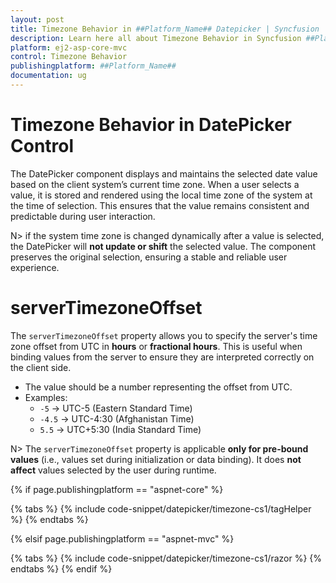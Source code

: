 ```yaml
---
layout: post
title: Timezone Behavior in ##Platform_Name## Datepicker | Syncfusion
description: Learn here all about Timezone Behavior in Syncfusion ##Platform_Name## Datepicker component of Syncfusion Essential JS 2 and more.
platform: ej2-asp-core-mvc
control: Timezone Behavior
publishingplatform: ##Platform_Name##
documentation: ug
---
```


# Timezone Behavior in DatePicker Control

The DatePicker component displays and maintains the selected date value based on the client system’s current time zone. When a user selects a value, it is stored and rendered using the local time zone of the system at the time of selection. This ensures that the value remains consistent and predictable during user interaction.

N> if the system time zone is changed dynamically after a value is selected, the DatePicker will **not update or shift** the selected value. The component preserves the original selection, ensuring a stable and reliable user experience.

# serverTimezoneOffset

The `serverTimezoneOffset` property allows you to specify the server's time zone offset from UTC in **hours** or **fractional hours**. This is useful when binding values from the server to ensure they are interpreted correctly on the client side.

- The value should be a number representing the offset from UTC.
- Examples:
  - `-5` → UTC-5 (Eastern Standard Time)
  - `-4.5` → UTC-4:30 (Afghanistan Time)
  - `5.5` → UTC+5:30 (India Standard Time)

N> The `serverTimezoneOffset` property is applicable **only for pre-bound values** (i.e., values set during initialization or data binding). It does **not affect** values selected by the user during runtime.

{% if page.publishingplatform == "aspnet-core" %}

{% tabs %}
{% include code-snippet/datepicker/timezone-cs1/tagHelper %}
{% endtabs %}

{% elsif page.publishingplatform == "aspnet-mvc" %}

{% tabs %}
{% include code-snippet/datepicker/timezone-cs1/razor %}
{% endtabs %}
{% endif %}